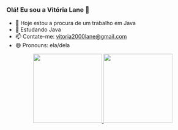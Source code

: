 ### Olá! Eu sou a Vitória Lane 👋

- 🔭 Hoje estou a procura de um trabalho em Java
- 🌱 Estudando Java
- 📫 Contate-me: vitoria2000lane@gmail.com 
- 😄 Pronouns: ela/dela
<div align="center">
  <a href="https://github.com/VitoriaCavalcante1">
  <img height="180em" src="https://github-readme-stats.vercel.app/api?username=VitoriaCavalcante1&show_icons=true&theme=dracula&include_all_commits=true&count_private=true"/>
  <img height="180em" src="https://github-readme-stats.vercel.app/api/top-langs/?username=VitoriaCavalcante1&layout=compact&langs_count=7&theme=dracula"/>
</div>
